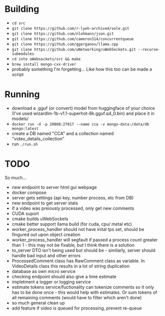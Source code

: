 # Building
* `cd src`
* `git clone https://github.com/r-lyeh-archived/sole.git`
* `git clone https://github.com/nlohmann/json.git`
* `git clone https://github.com/cameron314/concurrentqueue`
* `git clone https://github.com/ggerganov/llama.cpp`
* `git clone https://github.com/uNetworking/uWebSockets.git --recurse-submodules`
* `cd into uWebsockets/src && make`
* `brew install mongo-cxx-driver`
* probably something I'm forgetting... Like how this too can be made a script

# Running
 * download a .gguf (or convert) model from huggingface of your choice (I've used wizardlm-1b-v1.1-superhot-8k.gguf.q4_0.bin) and place it in models/
 * `docker run -d -p 20808:27017 --name cca -v mongo-data:/data/db mongo:latest`
 * create a DB named "CCA" and a collection named "video_details_collection"
 * run `./run.sh`

# TODO
So much...
 * new endpoint to server html gui webpage
 * docker compose
 * server gets settings (api key, number process, etc from DB)
 * new endpoint to get server stats
 * if a video was preiously processed, only get new comments
 * CUDA suport
 * cmake builds uWebSockets
 * cmake better support llama build (for cuda, cpu/ metal etc)
 * worker_process_handler should not have inital tps set, should be fingured out upon object creation
 * worker_process_handler will segfault if passed a process count greater than 1 - this may not be fixable, but I think there is a solution
 * to_server DTO isn't being used but should be - similarly, server should handle bad input and other errors
 * ProcessedComment class has RawComment class as variable. In VideoDetails class this results in a lot of string duplication
 * database as own micro service
 * checking endpoint should also give a time estimate
 * impletment a logger or logging service
 * estimate tokens service/fuctionality can tokenize comments so it only has to be done once - this would help with estimates. Or sum tokens of all remaining comments (would have to filter which aren't done) 
 * so much general clean up
 * add feature if video is queued for processing, prevent re-queue
